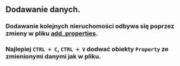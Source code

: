 ## Dodawanie danych.

### Dodawanie kolejnych nieruchomości odbywa się poprzez zmieny w pliku [add_properties](add_data/add_properties.py).

### Najlepiej `CTRL + C`, `CTRL + V` dodwać obiekty `Property` ze zmienionymi danymi jak w pliku.